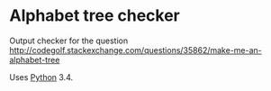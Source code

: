 Alphabet tree checker
=====================

Output checker for the question http://codegolf.stackexchange.com/questions/35862/make-me-an-alphabet-tree

Uses [Python](http://www.python.org) 3.4.
